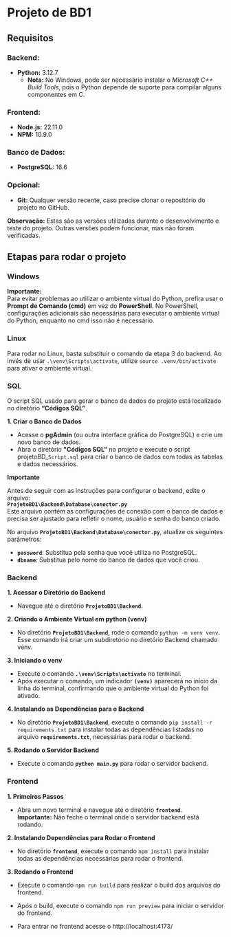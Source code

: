 # **Projeto de BD1**

## **Requisitos**

### **Backend:**

* **Python:** 3.12.7  
  * **Nota:** No Windows, pode ser necessário instalar o *Microsoft C++ Build Tools*, pois o Python depende de suporte para compilar alguns componentes em C.

### **Frontend:**

* **Node.js:** 22.11.0  
* **NPM:** 10.9.0

### **Banco de Dados:**

* **PostgreSQL:** 16.6

### **Opcional:**

* **Git:** Qualquer versão recente, caso precise clonar o repositório do projeto no GitHub.

**Observação:** Estas são as versões utilizadas durante o desenvolvimento e teste do projeto. Outras versões podem funcionar, mas não foram verificadas.

## **Etapas para rodar o projeto**

### **Windows**

**Importante:**  
Para evitar problemas ao utilizar o ambiente virtual do Python, prefira usar o **Prompt de Comando (cmd)** em vez do **PowerShell**. No PowerShell, configurações adicionais são necessárias para executar o ambiente virtual do Python, enquanto no cmd isso não é necessário.

### **Linux**

Para rodar no Linux, basta substituir o comando da etapa 3 do backend. Ao invés de usar `.\venv\Scripts\activate`, utilize `source .venv/bin/activate` para ativar o ambiente virtual.

### **SQL**

O script SQL usado para gerar o banco de dados do projeto está localizado no diretório **“Códigos SQL”**.

**1\. Criar o Banco de Dados**

* Acesse o **pgAdmin** (ou outra interface gráfica do PostgreSQL) e crie um novo banco de dados.  
* Abra o diretório **"Códigos SQL"** no projeto e execute o script projetoBD\_`Script.sql` para criar o banco de dados com todas as tabelas e dados necessários.

**Importante**

Antes de seguir com as instruções para configurar o backend, edite o arquivo:  
**`ProjetoBD1\Backend\Database\conector.py`**  
Este arquivo contém as configurações de conexão com o banco de dados e precisa ser ajustado para refletir o nome, usuário e senha do banco criado.

No arquivo **`ProjetoBD1\Backend\Database\conector.py`**, atualize os seguintes parâmetros:

* **`password`**: Substitua pela senha que você utiliza no PostgreSQL.  
* **`dbname`**: Substitua pelo nome do banco de dados que você criou.

### **Backend**

**1\. Acessar o Diretório do Backend**

* Navegue até o diretório **`ProjetoBD1\Backend`**.

**2\. Criando o Ambiente Virtual em python (venv)**

* No diretório **`ProjetoBD1\Backend`**, rode o comando `python -m venv venv`**.** Esse comando irá criar um subdiretório no diretório Backend chamado venv.

**3\. Iniciando o venv**

* Execute o comando **`.\venv\Scripts\activate`** no terminal.  
* Após executar o comando, um indicador **`(venv)`** aparecerá no início da linha do terminal, confirmando que o ambiente virtual do Python foi ativado.

**4\. Instalando as Dependências para o Backend**

* No diretório **`ProjetoBD1\Backend`**, execute o comando `pip install -r requirements.txt` para instalar todas as dependências listadas no arquivo **`requirements.txt`**, necessárias para rodar o backend.

**5\. Rodando o Servidor Backend**

* Execute o comando **`python main.py`** para rodar o servidor backend.

### **Frontend**

**1\. Primeiros Passos**

* Abra um novo terminal e navegue até o diretório **`frontend`**.  
  **Importante:** Não feche o terminal onde o servidor backend está rodando.

**2\. Instalando Dependências para Rodar o Frontend**

* No diretório **`frontend`**, execute o comando `npm install` para instalar todas as dependências necessárias para rodar o frontend.

**3\. Rodando o Frontend**

* Execute o comando `npm run build` para realizar o build dos arquivos do frontend.

* Após o build, execute o comando `npm run preview` para iniciar o servidor do frontend.

* Para entrar no frontend acesse o http://localhost:4173/
